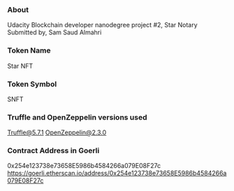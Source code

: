 ### About
Udacity Blockchain developer nanodegree
project #2, Star Notary
Submitted by, Sam Saud Almahri

### Token Name
Star NFT

### Token Symbol
SNFT

### Truffle and OpenZeppelin versions used
Truffle@5.7.1
OpenZeppelin@2.3.0

### Contract Address in Goerli
0x254e123738e73658E5986b4584266a079E08F27c
https://goerli.etherscan.io/address/0x254e123738e73658E5986b4584266a079E08F27c

